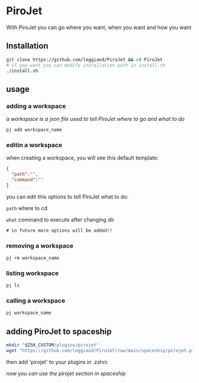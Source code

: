 # PiroJet
With PiroJet you can go where you want, when you want and how you want
## Installation
```bash
git clone https://github.com/leggiand/PiroJet && cd PiroJet
# if you want you can modify installation path in install.sh
./install.sh
```
## usage
### adding a workspace
_a workspace is a json file used to tell PiroJet where to go and what to do_
```bash
pj add workspace_name
```
### editin a workspace
when creating a workspace, you will see this default template:
```json
{
  "path":"",
  "command":""
}
```
you can edit this options to tell PiroJet what to do:

`path` 
where to cd

`what`
command to execute after changing dir

```diff
# in future more options will be added!!
```


### removing a workspace
```bash
pj rm workspace_name
```

### listing workspace
```bash
pj ls
```

### calling a workspace
```bash
pj workspace_name
```
## adding PiroJet to spaceship
```zsh
mkdir "$ZSH_CUSTOM/plugins/pirojet"
wget "https://github.com/leggiand/PiroJet/raw/main/spaceship/pirojet.plugin.zsh" -O "$ZSH_CUSTOM/plugins/pirojet/pirojet.plugin.zsh"
```
then add 'pirojet' to your plugins in .zshrc

*now you can use the pirojet section in spaceship*
